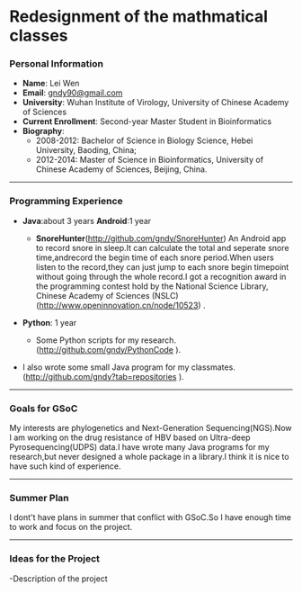 # Redesignment of the mathmatical classes

### Personal Information

- **Name**: Lei Wen 
- **Email**: gndy90@gmail.com
- **University**: Wuhan Institute of Virology, University of Chinese Academy of Sciences
- **Current Enrollment**: Second-year Master Student in Bioinformatics
- **Biography**: 
    - 2008-2012: Bachelor of Science in Biology Science, Hebei University, Baoding, China;
    - 2012-2014: Master of Science in Bioinformatics, University of Chinese Academy of Sciences, Beijing, China.

---------------------------------------
### Programming Experience

- **Java**:about 3 years **Android**:1 year
    - **SnoreHunter**(http://github.com/gndy/SnoreHunter) An Android app to record snore in sleep.It can calculate the total and seperate snore time,andrecord the begin time of each snore period.When users listen to the record,they can just jump to each snore begin timepoint without going through the whole record.I got a recognition award in the programming contest hold by the National Science Library, Chinese Academy of Sciences (NSLC)(http://www.openinnovation.cn/node/10523) .

- **Python**: 1 year
    - Some Python scripts for my research.(http://github.com/gndy/PythonCode ).

- I also wrote some small Java program for my classmates.(http://github.com/gndy?tab=repositories ).

-----------------------------------------

### Goals for GSoC

My interests are phylogenetics and Next-Generation Sequencing(NGS).Now I am working on the drug resistance of HBV based on Ultra-deep Pyrosequencing(UDPS) data.I have wrote many Java programs for my research,but never designed a whole package in a library.I think it is nice to have such kind of experience.

-------------------------------------------

### Summer Plan

I dont't have plans in summer that conflict with GSoC.So I have enough time to work and focus on the project.

-------------------------------

### Ideas for the Project

-Description of the project
    
